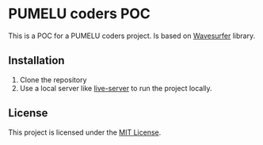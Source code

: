 # PUMELU coders POC

This is a POC for a PUMELU coders project. Is based on [Wavesurfer](https://wavesurfer.xyz/) library.

## Installation

1. Clone the repository
2. Use a local server like [live-server](https://github.com/tapio/live-server) to run the project locally.

## License

This project is licensed under the [MIT License](https://opensource.org/licenses/MIT).
